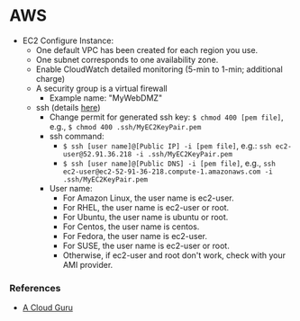 # AWS 
- EC2 Configure Instance:
  - One default VPC has been created for each region you use.
  - One subnet corresponds to one availability zone.
  - Enable CloudWatch detailed monitoring (5-min to 1-min; additional charge)
  - A security group is a virtual firewall
    - Example name: "MyWebDMZ"
  - ssh (details [here](http://docs.aws.amazon.com/AWSEC2/latest/UserGuide/AccessingInstancesLinux.html)) 
    - Change permit for generated ssh key: `$ chmod 400 [pem file]`, e.g., `$ chmod 400 .ssh/MyEC2KeyPair.pem`
    - ssh command:
      - `$ ssh [user name]@[Public IP] -i [pem file]`, e.g.: `ssh ec2-user@52.91.36.218 -i .ssh/MyEC2KeyPair.pem`
      - `$ ssh [user name]@[Public DNS] -i [pem file]`, e.g., `ssh ec2-user@ec2-52-91-36-218.compute-1.amazonaws.com -i .ssh/MyEC2KeyPair.pem`
    - User name:
      - For Amazon Linux, the user name is ec2-user. 
      - For RHEL, the user name is ec2-user or root. 
      - For Ubuntu, the user name is ubuntu or root. 
      - For Centos, the user name is centos. 
      - For Fedora, the user name is ec2-user. 
      - For SUSE, the user name is ec2-user or root. 
      - Otherwise, if ec2-user and root don't work, check with your AMI provider.
    


### References
- [A Cloud Guru](https://acloud.guru)

